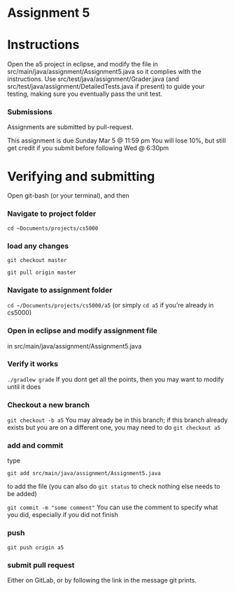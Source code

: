 Assignment 5
===

# Instructions

Open the a5 project in eclipse, and modify the file in src/main/java/assignment/Assignment5.java so it complies with the instructions. Use src/test/java/assignment/Grader.java (and src/test/java/assignment/DetailedTests.java if present) to guide your testing, making sure you eventually pass the unit test.

### Submissions
Assignments are submitted by pull-request.

This assignment is due Sunday Mar 5 @ 11:59 pm 
You will lose 10%, but still get credit if you submit before following Wed @ 6:30pm

# Verifying and submitting
Open git-bash (or your terminal), and then

### Navigate to project folder
```cd ~Documents/projects/cs5000```

### load any changes
```git checkout master```

```git pull origin master```

### Navigate to assignment folder
```cd ~/Documents/projects/cs5000/a5```   (or simply ```cd a5``` if you're already in cs5000)

### Open in eclipse and modify assignment file
in src/main/java/assignment/Assignment5.java

### Verify it works
```./gradlew grade```
If you dont get all the points, then you may want to modify until it does


### Checkout a new branch
```git checkout -b a5``` 
You may already be in this branch; if this branch already exists but you are on a different one, you may need to do ```git checkout a5```

### add and commit
type

```git add src/main/java/assignment/Assignment5.java```

to add the file (you can also do ```git status``` to check nothing else needs to be added) 

```git commit -m "some comment"```
You can use the comment to specify what you did, especially if you did not finish

### push
```git push origin a5```

### submit pull request
Either on GitLab, or by following the link in the message git prints.

